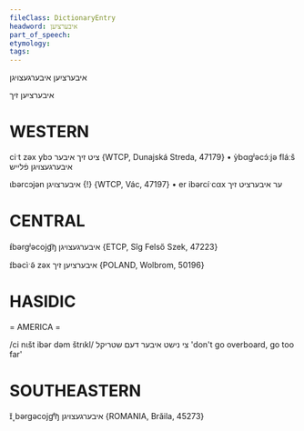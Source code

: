```yaml
---
fileClass: DictionaryEntry
headword: איבערציִען
part_of_speech: 
etymology: 
tags: 
---
```

איבערציִען
איבערגעצויגן

איבערציִען זיך 

WESTERN
========

ciˑt zəx ybɔ ציט זיך איבער {WTCP, Dunajská Streda, 47179}
	•	ỳbαgʲəcɔ́ːjə fláːš איבערגעצויגן פֿלייש

ɩbərcɔjən איבערצויגן {!} {WTCP, Vác, 47197}
	•	er ibərcíˑcαx ער איבערציט זיך

CENTRAL
========

ᵻ́bərgʲəcojg͡ŋ איבערגעצויגן {ETCP, Sîg Felső Szek, 47223}

ɪ́bəcìˑə̃ zəx איבערציִען זיך {POLAND, Wolbrom, 50196}

HASIDIC
=======
= AMERICA = 

/ci nɩšt ibər dəm štrɩkl/ צי נישט איבער דעם שטריקל 'don't go overboard, go too far'

SOUTHEASTERN
==============

ɪ̆˯bərgəcojgʲ͡ŋ איבערגעצויגן {ROMANIA, Brăila, 45273}
